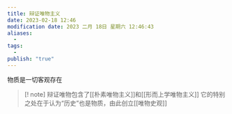 ```yaml
---
title: 辩证唯物主义
date: 2023-02-18 12:46
modification date: 2023 二月 18日 星期六 12:46:43
aliases:
  - 
tags:
  - 
publish: "true"
---
```


物质是一切客观存在

>[! note]
>辩证唯物包含了[[朴素唯物主义]]和[[形而上学唯物主义]]
>它的特别之处在于认为“历史”也是物质，由此创立[[唯物史观]]